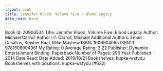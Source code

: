 ```yaml
---
layout: book
title: Jennifer Blood, Volume Five - Blood Legacy
date_read: None
---
```


Book Id: 20906534
Title: Jennifer Blood, Volume Five: Blood Legacy
Author: Michael          Carroll
Author l-f: Carroll, Michael
Additional Authors: Eman Casallos, Kewber Baal, Mike Mayhew
ISBN: 1606904965
ISBN13: 9781606904961
My Rating: 0
Average Rating: 3.22
Publisher: Dynamite Entertainment
Binding: Paperback
Number of Pages: 296
Year Published: 2014
Date Read: 
Date Added: 2019/10/21
Bookshelves: kupka-wstydu
Bookshelves with positions: kupka-wstydu (#632)

